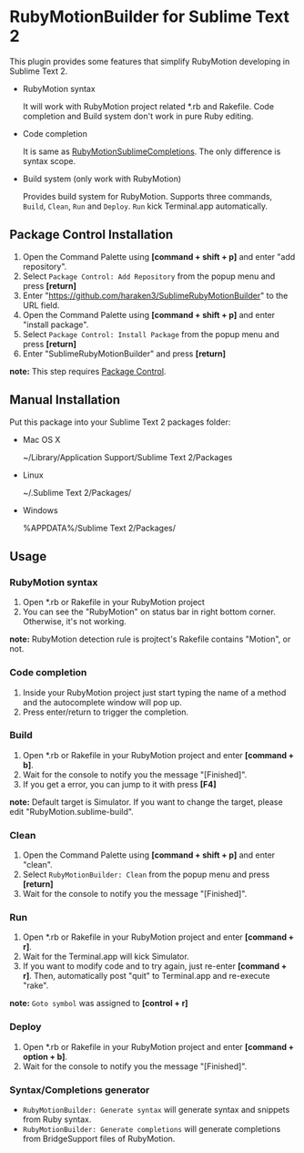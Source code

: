 RubyMotionBuilder for Sublime Text 2
==========================================

This plugin provides some features that simplify RubyMotion developing in Sublime Text 2.

* RubyMotion syntax

	It will work with RubyMotion project related *.rb and Rakefile.
	Code completion and Build system don't work in pure Ruby editing.

* Code completion

	It is same as [RubyMotionSublimeCompletions](https://github.com/diemer/RubyMotionSublimeCompletions).
	The only difference is syntax scope.

* Build system (only work with RubyMotion)

	Provides build system for RubyMotion. Supports three commands, `Build`, `Clean`, `Run` and `Deploy`.
	`Run` kick Terminal.app automatically.

Package Control Installation
----------------------------

1. Open the Command Palette using **[command + shift + p]** and enter "add repository".
2. Select `Package Control: Add Repository` from the popup menu and press **[return]**
3. Enter "https://github.com/haraken3/SublimeRubyMotionBuilder" to the URL field. 
4. Open the Command Palette using **[command + shift + p]** and enter "install package".
5. Select `Package Control: Install Package` from the popup menu and press **[return]**
6. Enter "SublimeRubyMotionBuilder" and press **[return]**

**note:** This step requires [Package Control](http://wbond.net/sublime_packages/package_control/installation).

Manual Installation
------------

Put this package into your Sublime Text 2 packages folder:

* Mac OS X
	
	 ~/Library/Application Support/Sublime Text 2/Packages

* Linux
	
	~/.Sublime Text 2/Packages/

* Windows

	%APPDATA%/Sublime Text 2/Packages/

Usage
-----

### RubyMotion syntax

1. Open *.rb or Rakefile in your RubyMotion project
2. You can see the "RubyMotion" on status bar in right bottom corner. Otherwise, it's not working.

**note:** RubyMotion detection rule is projtect's Rakefile contains "Motion", or not.

### Code completion

1. Inside your RubyMotion project just start typing the name of a method and the autocomplete window will pop up.
2. Press enter/return to trigger the completion.

### Build

1. Open *.rb or Rakefile in your RubyMotion project and enter **[command + b]**.
2. Wait for the console to notify you the message "[Finished]".
3. If you get a error, you can jump to it with press **[F4]**

**note:** Default target is Simulator. If you want to change the target, please edit "RubyMotion.sublime-build".

### Clean

1. Open the Command Palette using **[command + shift + p]** and enter "clean".
2. Select `RubyMotionBuilder: Clean` from the popup menu and press **[return]**
3. Wait for the console to notify you the message "[Finished]".

### Run

1. Open *.rb or Rakefile in your RubyMotion project and enter **[command + r]**.
2. Wait for the Terminal.app will kick Simulator.
3. If you want to modify code and to try again, just re-enter **[command + r]**.
Then, automatically post "quit" to Terminal.app and re-execute "rake".

**note:** `Goto symbol` was assigned to **[control + r]**

### Deploy

1. Open *.rb or Rakefile in your RubyMotion project and enter **[command + option + b]**.
2. Wait for the console to notify you the message "[Finished]".

### Syntax/Completions generator

* `RubyMotionBuilder: Generate syntax` will generate syntax and snippets from Ruby syntax.
* `RubyMotionBuilder: Generate completions` will generate completions from BridgeSupport files of RubyMotion.